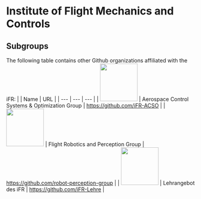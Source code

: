 # Institute of Flight Mechanics and Controls
## Subgroups
The following table contains other Github organizations affiliated with the iFR:
| | Name | URL |
| --- | --- | --- |
| <img src="https://github.com/user-attachments/assets/192f4bb2-c660-483c-b0de-5ce499ae1ff8" width=100> | Aerospace Control Systems & Optimization Group | https://github.com/iFR-ACSO |
| <img src="https://github.com/user-attachments/assets/f9c5cba1-6fce-4c72-b60f-67743747c563" width=100> | Flight Robotics and Perception Group | https://github.com/robot-perception-group |
|  <img src="https://github.com/user-attachments/assets/cd233093-fa8b-4bb8-9c71-d54a2f6225ca" width=100> | Lehrangebot des iFR | https://github.com/iFR-Lehre |
